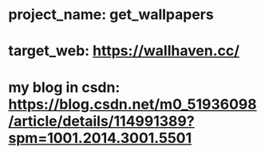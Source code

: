 # project_name: get_wallpapers 
# target_web: https://wallhaven.cc/
# my blog in csdn: https://blog.csdn.net/m0_51936098/article/details/114991389?spm=1001.2014.3001.5501
